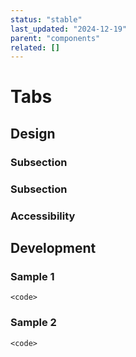 ```yaml
---
status: "stable"
last_updated: "2024-12-19"
parent: "components"
related: []
---
```


# Tabs

## Design

### Subsection

### Subsection

### Accessibility

## Development

### Sample 1

```
<code>
```

### Sample 2

```
<code>
```
